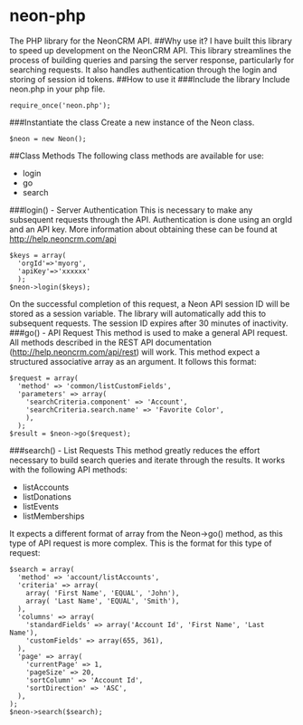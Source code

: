 neon-php
========
The PHP library for the NeonCRM API.
##Why use it?
I have built this library to speed up development on the NeonCRM API. This library streamlines the process of building queries and parsing the server response, particularly for searching requests. It also handles authentication through the login and storing of session id tokens.
##How to use it
###Include the library
Include neon.php in your php file.
```
require_once('neon.php');
```
###Instantiate the class
Create a new instance of the Neon class.
```
$neon = new Neon();
```
##Class Methods
The following class methods are available for use:
* login
* go
* search

###login() - Server Authentication
This is necessary to make any subsequent requests through the API. Authentication is done using an orgId and an API key. More information about obtaining these can be found at http://help.neoncrm.com/api
```
$keys = array(
  'orgId'=>'myorg', 
  'apiKey'=>'xxxxxx'
  ); 
$neon->login($keys);
```
On the successful completion of this request, a Neon API session ID will be stored as a session variable. The library will automatically add this to subsequent requests. The session ID expires after 30 minutes of inactivity.
###go() - API Request
This method is used to make a general API request. All methods described in the REST API documentation (http://help.neoncrm.com/api/rest) will work. This method expect a structured associative array as an argument. It follows this format:
```
$request = array( 
  'method' => 'common/listCustomFields', 
  'parameters' => array(
    'searchCriteria.component' => 'Account',
    'searchCriteria.search.name' => 'Favorite Color',
    ),
  );
$result = $neon->go($request);
```
###search() - List Requests
This method greatly reduces the effort necessary to build search queries and iterate through the results. It works with the following API methods:
* listAccounts
* listDonations
* listEvents
* listMemberships

It expects a different format of array from the Neon->go() method, as this type of API request is more complex.
This is the format for this type of request:
```
$search = array( 
  'method' => 'account/listAccounts', 
  'criteria' => array(
    array( 'First Name', 'EQUAL', 'John'),
    array( 'Last Name', 'EQUAL', 'Smith'),
  ),
  'columns' => array(
    'standardFields' => array('Account Id', 'First Name', 'Last Name'),
    'customFields' => array(655, 361),
  ),
  'page' => array(
    'currentPage' => 1,
    'pageSize' => 20,
    'sortColumn' => 'Account Id',
    'sortDirection' => 'ASC',
  ),
);
$neon->search($search);
```

